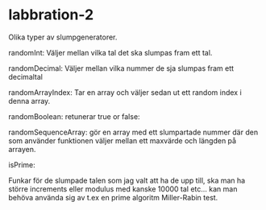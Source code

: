 # labbration-2

Olika typer av slumpgeneratorer. 

randomInt:
Väljer mellan vilka tal det ska slumpas fram ett tal.

randomDecimal: 
Väljer mellan vilka nummer de sja slumpas fram ett decimaltal

randomArrayIndex: 
Tar en array och väljer sedan ut ett random index i denna array.

randomBoolean:
retunerar true or false: 

randomSequenceArray: 
gör en array med ett slumpartade nummer där den som använder funktionen väljer mellan ett maxvärde och längden på arrayen.

isPrime: 

Funkar för de slumpade talen som jag valt att ha de upp till, ska man ha större increments eller modulus med kanske 10000 tal etc... kan man behöva använda sig av t.ex en prime algoritm Miller-Rabin test.
